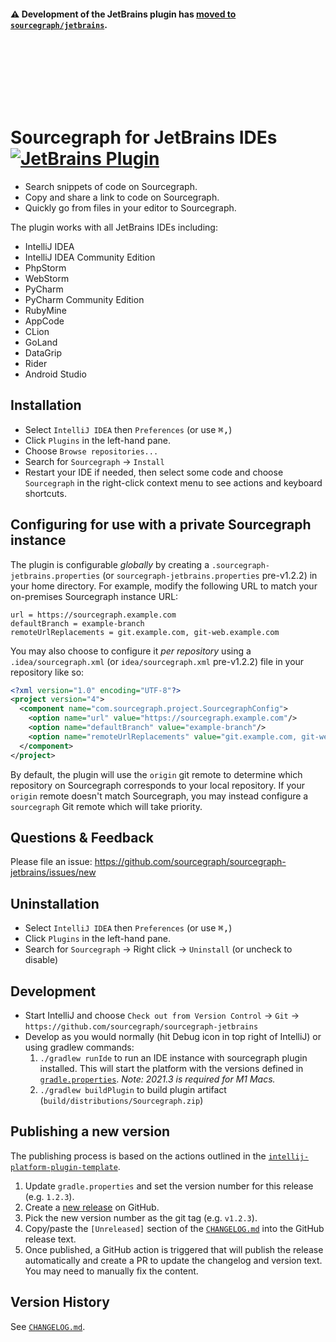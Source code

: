 <br>
<br>
<br>
<br>
<br>
<br>

**⚠️ Development of the JetBrains plugin has [moved to `sourcegraph/jetbrains`](https://github.com/sourcegraph/jetbrains).**

<br>
<br>
<br>
<br>
<br>
<br>

<!-- Plugin description -->

# Sourcegraph for JetBrains IDEs [![JetBrains Plugin](https://img.shields.io/badge/JetBrains-Sourcegraph-green.svg)](https://plugins.jetbrains.com/plugin/9682-sourcegraph)

- Search snippets of code on Sourcegraph.
- Copy and share a link to code on Sourcegraph.
- Quickly go from files in your editor to Sourcegraph.
<!-- Plugin description end -->

The plugin works with all JetBrains IDEs including:

- IntelliJ IDEA
- IntelliJ IDEA Community Edition
- PhpStorm
- WebStorm
- PyCharm
- PyCharm Community Edition
- RubyMine
- AppCode
- CLion
- GoLand
- DataGrip
- Rider
- Android Studio

## Installation

- Select `IntelliJ IDEA` then `Preferences` (or use <kbd>⌘,</kbd>)
- Click `Plugins` in the left-hand pane.
- Choose `Browse repositories...`
- Search for `Sourcegraph` -> `Install`
- Restart your IDE if needed, then select some code and choose `Sourcegraph` in the right-click context menu to see actions and keyboard shortcuts.

## Configuring for use with a private Sourcegraph instance

The plugin is configurable _globally_ by creating a `.sourcegraph-jetbrains.properties` (or `sourcegraph-jetbrains.properties` pre-v1.2.2) in your home directory. For example, modify the following URL to match your on-premises Sourcegraph instance URL:

```
url = https://sourcegraph.example.com
defaultBranch = example-branch
remoteUrlReplacements = git.example.com, git-web.example.com
```

You may also choose to configure it _per repository_ using a `.idea/sourcegraph.xml` (or `idea/sourcegraph.xml` pre-v1.2.2) file in your repository like so:

```xml
<?xml version="1.0" encoding="UTF-8"?>
<project version="4">
  <component name="com.sourcegraph.project.SourcegraphConfig">
    <option name="url" value="https://sourcegraph.example.com"/>
    <option name="defaultBranch" value="example-branch"/>
    <option name="remoteUrlReplacements" value="git.example.com, git-web.example.com"/>
  </component>
</project>
```

By default, the plugin will use the `origin` git remote to determine which repository on Sourcegraph corresponds to your local repository. If your `origin` remote doesn't match Sourcegraph, you may instead configure a `sourcegraph` Git remote which will take priority.

## Questions & Feedback

Please file an issue: https://github.com/sourcegraph/sourcegraph-jetbrains/issues/new

## Uninstallation

- Select `IntelliJ IDEA` then `Preferences` (or use <kbd>⌘,</kbd>)
- Click `Plugins` in the left-hand pane.
- Search for `Sourcegraph` -> Right click -> `Uninstall` (or uncheck to disable)

## Development

- Start IntelliJ and choose `Check out from Version Control` -> `Git` -> `https://github.com/sourcegraph/sourcegraph-jetbrains`
- Develop as you would normally (hit Debug icon in top right of IntelliJ) or using gradlew commands:
  1. `./gradlew runIde` to run an IDE instance with sourcegraph plugin installed. This will start the platform with the versions defined in [`gradle.properties`](https://github.com/sourcegraph/sourcegraph-jetbrains/blob/main/gradle.properties#L14-L16). _Note: 2021.3 is required for M1 Macs._
  2. `./gradlew buildPlugin` to build plugin artifact (`build/distributions/Sourcegraph.zip`)

## Publishing a new version

The publishing process is based on the actions outlined in the [`intellij-platform-plugin-template`](https://github.com/JetBrains/intellij-platform-plugin-template).

1. Update `gradle.properties` and set the version number for this release (e.g. `1.2.3`).
2. Create a [new release](https://github.com/sourcegraph/sourcegraph-jetbrains/releases/new) on GitHub.
3. Pick the new version number as the git tag (e.g. `v1.2.3`).
4. Copy/paste the `[Unreleased]` section of the [`CHANGELOG.md`](https://github.com/sourcegraph/sourcegraph-jetbrains/blob/main/CHANGELOG.md) into the GitHub release text.
5. Once published, a GitHub action is triggered that will publish the release automatically and create a PR to update the changelog and version text. You may need to manually fix the content.

## Version History

See [`CHANGELOG.md`](https://github.com/sourcegraph/sourcegraph-jetbrains/blob/main/CHANGELOG.md).
